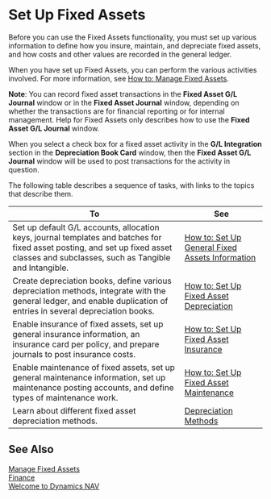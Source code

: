 <properties
                pageTitle="Set Up Fixed Assets| Project “Madeira”"
                description="Describes how to set up the Fixed Assets functionality."
                services="project-madeira"
                documentationCenter=""
                authors="SorenGP"
/>
<tags
    ms.service="project-madeira"
    ms.topic="article"
    ms.devlang="na"
    ms.tgt_pltfrm="na"
    ms.workload="na"
    ms.date="09/29/2016"
    ms.author="SorenGP" />

# Set Up Fixed Assets
Before you can use the Fixed Assets functionality, you must set up various information to define how you insure, maintain, and depreciate fixed assets, and how costs and other values are recorded in the general ledger.

When you have set up Fixed Assets, you can perform the various activities involved. For more information, see [How to: Manage Fixed Assets](fa-manage.md).

**Note**: You can record fixed asset transactions in the **Fixed Asset G/L Journal** window or in the **Fixed Asset Journal** window, depending on whether the transactions are for financial reporting or for internal management. Help for Fixed Assets only describes how to use the **Fixed Asset G/L Journal** window.

When you select a check box for a fixed asset activity in the **G/L Integration** section in the **Depreciation Book Card** window, then the **Fixed Asset G/L Journal** window will be used to post transactions for the activity in question.

The following table describes a sequence of tasks, with links to the topics that describe them.

| To | See |  
|----|-----|  
|Set up default G/L accounts, allocation keys, journal templates and batches for fixed asset posting, and set up fixed asset classes and subclasses, such as Tangible and Intangible.|[How to: Set Up General Fixed Assets Information](fa-how-setup-general.md)|  
|Create depreciation books, define various depreciation methods, integrate with the general ledger, and enable duplication of entries in several depreciation books.|[How to: Set Up Fixed Asset Depreciation](fa-how-setup-depreciation.md)|
|Enable insurance of fixed assets, set up general insurance information, an insurance card per policy, and prepare journals to post insurance costs.|[How to: Set Up Fixed Asset Insurance](fa-how-setup-insurance.md)|
|Enable maintenance of fixed assets, set up general maintenance information, set up maintenance posting accounts, and define types of maintenance work.|[How to: Set Up Fixed Asset Maintenance](fa-how-setup-maintenance.md)|
|Learn about different fixed asset depreciation methods.|[Depreciation Methods](fa-depreciation-methods.md)|

## See Also
[Manage Fixed Assets](fa-manage.md)  
[Finance](finance.md)  
[Welcome to Dynamics NAV](madeira-get-started.md)
